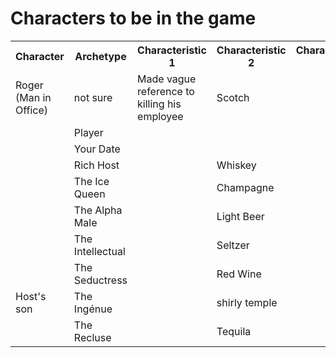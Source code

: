 # Characters to be in the game

<html>
<body>

<table style="width:100%">
  <tr>
    <th>Character</th>
    <th>Archetype</th>
    <th>Characteristic 1</th>
    <th>Characteristic 2</th>
    <th>Characteristic 3</th>
    <th>Characteristic 4</th>
    <th>Murderer Posibility?</th>
  </tr>
  <tr>
    <td> Roger (Man in Office)</td>
    <td>not sure</td>
    <td>Made vague reference to killing his employee</td>
    <td>Scotch</td>
    <td></td>
    <td></td>
    <td>Path A</td>
  </tr>
  <tr>
    <td></td>
    <td> Player </td>
    <td></td>
    <td></td>
    <td></td>
    <td></td>
  </tr>
  <tr>
    <td></td>
    <td> Your Date </td>
    <td></td>
    <td></td>
    <td></td>
    <td></td>
    <td>Path B</td>
  </tr>
  <tr>
    <td></td>
    <td> Rich Host</td>
    <td></td>
    <td>Whiskey</td>
    <td></td>
    <td></td>
    <td>Path C</td>
  </tr>
  <tr>
    <td></td>
    <td> The Ice Queen </td>
    <td></td>
    <td>Champagne</td>
    <td></td>
    <td></td>
    <td>Path D</td>
  </tr>
  <tr>
    <td></td>
    <td> The Alpha Male </td>
    <td></td>
    <td>Light Beer</td>
    <td></td>
    <td></td>
    <td></td>
  </tr>
  <tr>
    <td></td>
    <td> The Intellectual </td>
    <td></td>
    <td>Seltzer</td>
    <td></td>
    <td></td>
    <td></td>
  </tr>
  <tr>
    <td></td>
    <td> The Seductress </td>
    <td></td>
    <td>Red Wine</td>
    <td></td>
    <td></td>
    <td></td>
  </tr>
  <tr>
    <td>Host's son</td>
    <td> The Ingénue </td>
    <td></td>
    <td>shirly temple</td>
    <td></td>
    <td></td>
    <td></td>
  </tr>
  <tr>
    <td></td>
    <td> The Recluse </td>
    <td></td>
    <td>Tequila</td>
    <td></td>
    <td></td>
    <td></td>
  </tr>
</table>

</body>
</html>
